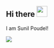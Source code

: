 ## Hi there <img src="https://raw.githubusercontent.com/MartinHeinz/MartinHeinz/master/wave.gif" width="30px">
I am Sunil Poudel!

<a href="https://visitcount.itsvg.in">
  <img src="https://visitcount.itsvg.in/api?id=sunil-poudel&label=Profile%20Views&color=1&icon=5&pretty=true" />
</a>

<!--
**sunil-poudel/sunil-poudel** is a ✨ _special_ ✨ repository because its `README.md` (this file) appears on your GitHub profile.

Here are some ideas to get you started:

- 🔭 I’m currently working on ...
- 🌱 I’m currently learning ...
- 👯 I’m looking to collaborate on ...
- 🤔 I’m looking for help with ...
- 💬 Ask me about ...
- 📫 How to reach me: ...
- 😄 Pronouns: ...
- ⚡ Fun fact: ...
-->
